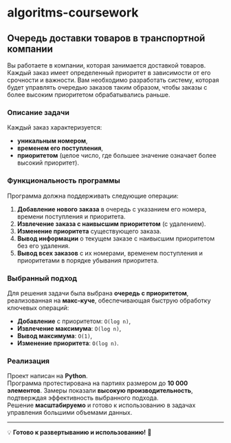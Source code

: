 # algoritms-coursework  
## Очередь доставки товаров в транспортной компании  

Вы работаете в компании, которая занимается доставкой товаров. Каждый заказ имеет определенный приоритет в зависимости от его срочности и важности. Вам необходимо разработать систему, которая будет управлять очередью заказов таким образом, чтобы заказы с более высоким приоритетом обрабатывались раньше.  

### Описание задачи  
Каждый заказ характеризуется:  
- **уникальным номером**,  
- **временем его поступления**,  
- **приоритетом** (целое число, где большее значение означает более высокий приоритет).  

### Функциональность программы  
Программа должна поддерживать следующие операции:  
1. **Добавление нового заказа** в очередь с указанием его номера, времени поступления и приоритета.  
2. **Извлечение заказа с наивысшим приоритетом** (с удалением).  
3. **Изменение приоритета** существующего заказа.  
4. **Вывод информации** о текущем заказе с наивысшим приоритетом без его удаления.  
5. **Вывод всех заказов** с их номерами, временем поступления и приоритетами в порядке убывания приоритета.  

### Выбранный подход  
Для решения задачи была выбрана **очередь с приоритетом**, реализованная на **макс-куче**, обеспечивающая быструю обработку ключевых операций:  
- **Добавление** с приоритетом: `O(log n)`,  
- **Извлечение максимума**: `O(log n)`,  
- **Вывод максимума**: `O(1)`,  
- **Изменение приоритета**: `O(log n)`.  

### Реализация  
Проект написан на **Python**.  
Программа протестирована на партиях размером до **10 000 элементов**. Замеры показали **высокую производительность**, подтверждая эффективность выбранного подхода.  
Решение **масштабируемо** и готово к использованию в задачах управления большими объемами данных.  

---

💡 **Готово к развертыванию и использованию!** 🚀
